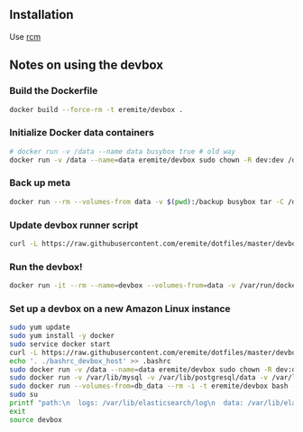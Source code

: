 ## Installation

Use [rcm](https://github.com/thoughtbot/rcm)

## Notes on using the devbox

### Build the Dockerfile

```bash
docker build --force-rm -t eremite/devbox .
```

### Initialize Docker data containers

```bash
# docker run -v /data --name data busybox true # old way
docker run -v /data --name=data eremite/devbox sudo chown -R dev:dev /data
```

### Back up meta

```bash
docker run --rm --volumes-from data -v $(pwd):/backup busybox tar -C /data/meta --exclude='**/tmp' -c -f - . | gzip > meta.tar.gz
```

### Update devbox runner script

```bash
curl -L https://raw.githubusercontent.com/eremite/dotfiles/master/devbox > devbox
```

### Run the devbox!

```bash
docker run -it --rm --name=devbox --volumes-from=data -v /var/run/docker.sock:/var/run/docker.sock eremite/devbox /bin/bash --login
```

### Set up a devbox on a new Amazon Linux instance

```bash
sudo yum update
sudo yum install -y docker
sudo service docker start
curl -L https://raw.githubusercontent.com/eremite/dotfiles/master/devbox > devbox
echo '. ./bashrc_devbox_host' >> .bashrc
sudo docker run -v /data --name=data eremite/devbox sudo chown -R dev:dev /data
sudo docker run -v /var/lib/mysql -v /var/lib/postgresql/data -v /var/lib/elasticsearch --name db_data eremite/devbox true
sudo docker run --volumes-from=db_data --rm -i -t eremite/devbox bash --login
sudo su
printf "path:\n  logs: /var/lib/elasticsearch/log\n  data: /var/lib/elasticsearch/data\n" > /var/lib/elasticsearch/config.yml
exit
source devbox
```
